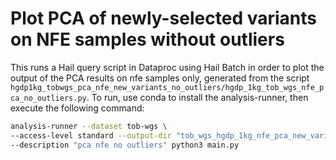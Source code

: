 # Plot PCA of newly-selected variants on NFE samples without outliers

This runs a Hail query script in Dataproc using Hail Batch in order to plot the output of the PCA results on nfe samples only, generated from the script `hgdp1kg_tobwgs_pca_nfe_new_variants_no_outliers/hgdp_1kg_tob_wgs_nfe_pca_no_outliers.py`. To run, use conda to install the analysis-runner, then execute the following command:

```sh
analysis-runner --dataset tob-wgs \
--access-level standard --output-dir "tob_wgs_hgdp_1kg_nfe_pca_new_variants/v1" \
--description "pca nfe no outliers" python3 main.py
```
